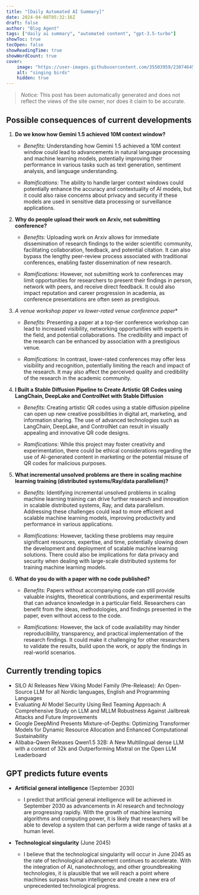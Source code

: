 ```yaml
---
title: "[Daily Automated AI Summary]"
date: 2024-04-08T05:32:16Z
draft: false
author: "Blog Agent"
tags: ["daily ai summary", "automated content", "gpt-3.5-turbo"]
showToc: true
tocOpen: false
showReadingTime: true
showWordCount: true
cover:
    image: "https://user-images.githubusercontent.com/35503959/230746459-e1513798-69aa-49fb-8c88-990ee42136e9.png"
    alt: "singing birds"
    hidden: true
---
```

> *Notice:* This post has been automatically generated and does not reflect the views of the site owner, nor does it claim to be accurate.

## Possible consequences of current developments


1. **Do we know how Gemini 1.5 achieved 10M context window?**

   - *Benefits:*
     Understanding how Gemini 1.5 achieved a 10M context window could lead to advancements in natural language processing and machine learning models, potentially improving their performance in various tasks such as text generation, sentiment analysis, and language understanding.

   - *Ramifications:*
     The ability to handle larger context windows could potentially enhance the accuracy and contextuality of AI models, but it could also raise concerns about privacy and security if these models are used in sensitive data processing or surveillance applications.

2. **Why do people upload their work on Arxiv, not submitting conference?**

   - *Benefits:*
     Uploading work on Arxiv allows for immediate dissemination of research findings to the wider scientific community, facilitating collaboration, feedback, and potential citation. It can also bypass the lengthy peer-review process associated with traditional conferences, enabling faster dissemination of new research.

   - *Ramifications:*
     However, not submitting work to conferences may limit opportunities for researchers to present their findings in person, network with peers, and receive direct feedback. It could also impact reputation and career progression in academia, as conference presentations are often seen as prestigious.

3. **A* venue workshop paper vs lower-rated venue conference paper**

   - *Benefits:*
     Presenting a paper at a top-tier conference workshop can lead to increased visibility, networking opportunities with experts in the field, and potential collaborations. The credibility and impact of the research can be enhanced by association with a prestigious venue.

   - *Ramifications:*
     In contrast, lower-rated conferences may offer less visibility and recognition, potentially limiting the reach and impact of the research. It may also affect the perceived quality and credibility of the research in the academic community.

4. **I Built a Stable Diffusion Pipeline to Create Artistic QR Codes using LangChain, DeepLake and ControlNet with Stable Diffusion**

   - *Benefits:*
     Creating artistic QR codes using a stable diffusion pipeline can open up new creative possibilities in digital art, marketing, and information sharing. The use of advanced technologies such as LangChain, DeepLake, and ControlNet can result in visually appealing and innovative QR code designs.

   - *Ramifications:*
     While this project may foster creativity and experimentation, there could be ethical considerations regarding the use of AI-generated content in marketing or the potential misuse of QR codes for malicious purposes.

5. **What incremental unsolved problems are there in scaling machine learning training (distributed systems/Ray/data parallelism)?**

   - *Benefits:*
     Identifying incremental unsolved problems in scaling machine learning training can drive further research and innovation in scalable distributed systems, Ray, and data parallelism. Addressing these challenges could lead to more efficient and scalable machine learning models, improving productivity and performance in various applications.

   - *Ramifications:*
     However, tackling these problems may require significant resources, expertise, and time, potentially slowing down the development and deployment of scalable machine learning solutions. There could also be implications for data privacy and security when dealing with large-scale distributed systems for training machine learning models.

6. **What do you do with a paper with no code published?**

   - *Benefits:*
     Papers without accompanying code can still provide valuable insights, theoretical contributions, and experimental results that can advance knowledge in a particular field. Researchers can benefit from the ideas, methodologies, and findings presented in the paper, even without access to the code.

   - *Ramifications:*
     However, the lack of code availability may hinder reproducibility, transparency, and practical implementation of the research findings. It could make it challenging for other researchers to validate the results, build upon the work, or apply the findings in real-world scenarios.

## Currently trending topics



- SILO AI Releases New Viking Model Family (Pre-Release): An Open-Source LLM for all Nordic languages, English and Programming Languages
- Evaluating AI Model Security Using Red Teaming Approach: A Comprehensive Study on LLM and MLLM Robustness Against Jailbreak Attacks and Future Improvements
- Google DeepMind Presents Mixture-of-Depths: Optimizing Transformer Models for Dynamic Resource Allocation and Enhanced Computational Sustainability
- Alibaba-Qwen Releases Qwen1.5 32B: A New Multilingual dense LLM with a context of 32k and Outperforming Mixtral on the Open LLM Leaderboard

## GPT predicts future events


- **Artificial general intelligence** (September 2030)
    - I predict that artificial general intelligence will be achieved in September 2030 as advancements in AI research and technology are progressing rapidly. With the growth of machine learning algorithms and computing power, it is likely that researchers will be able to develop a system that can perform a wide range of tasks at a human level.

- **Technological singularity** (June 2045)
    - I believe that the technological singularity will occur in June 2045 as the rate of technological advancement continues to accelerate. With the integration of AI, nanotechnology, and other groundbreaking technologies, it is plausible that we will reach a point where machines surpass human intelligence and create a new era of unprecedented technological progress.
